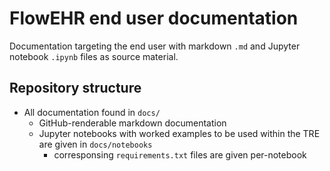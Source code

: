 # FlowEHR end user documentation
Documentation targeting the end user with markdown `.md` and Jupyter notebook `.ipynb` files as source material.

## Repository structure
- All documentation found in `docs/`
    - GitHub-renderable markdown documentation
    - Jupyter notebooks with worked examples to be used within the TRE are given in `docs/notebooks`
        - corresponsing `requirements.txt` files are given per-notebook
